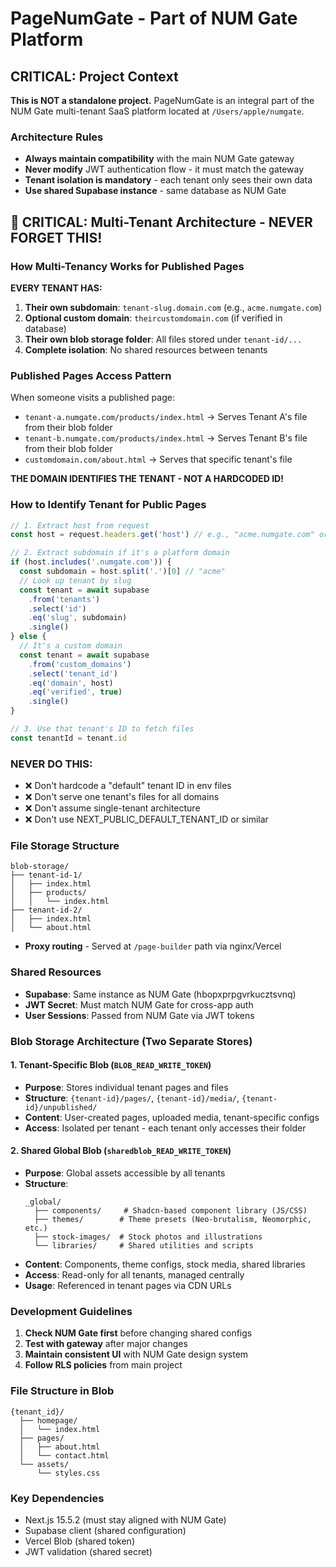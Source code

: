 # PageNumGate - Part of NUM Gate Platform

## CRITICAL: Project Context
**This is NOT a standalone project.** PageNumGate is an integral part of the NUM Gate multi-tenant SaaS platform located at `/Users/apple/numgate`.

### Architecture Rules
- **Always maintain compatibility** with the main NUM Gate gateway
- **Never modify** JWT authentication flow - it must match the gateway
- **Tenant isolation is mandatory** - each tenant only sees their own data
- **Use shared Supabase instance** - same database as NUM Gate

## 🚨 CRITICAL: Multi-Tenant Architecture - NEVER FORGET THIS!

### How Multi-Tenancy Works for Published Pages

**EVERY TENANT HAS:**
1. **Their own subdomain**: `tenant-slug.domain.com` (e.g., `acme.numgate.com`)
2. **Optional custom domain**: `theircustomdomain.com` (if verified in database)
3. **Their own blob storage folder**: All files stored under `tenant-id/...`
4. **Complete isolation**: No shared resources between tenants

### Published Pages Access Pattern

When someone visits a published page:
- `tenant-a.numgate.com/products/index.html` → Serves Tenant A's file from their blob folder
- `tenant-b.numgate.com/products/index.html` → Serves Tenant B's file from their blob folder  
- `customdomain.com/about.html` → Serves that specific tenant's file

**THE DOMAIN IDENTIFIES THE TENANT - NOT A HARDCODED ID!**

### How to Identify Tenant for Public Pages

```typescript
// 1. Extract host from request
const host = request.headers.get('host') // e.g., "acme.numgate.com" or "customdomain.com"

// 2. Extract subdomain if it's a platform domain
if (host.includes('.numgate.com')) {
  const subdomain = host.split('.')[0] // "acme"
  // Look up tenant by slug
  const tenant = await supabase
    .from('tenants')
    .select('id')
    .eq('slug', subdomain)
    .single()
} else {
  // It's a custom domain
  const tenant = await supabase
    .from('custom_domains')
    .select('tenant_id')
    .eq('domain', host)
    .eq('verified', true)
    .single()
}

// 3. Use that tenant's ID to fetch files
const tenantId = tenant.id
```

### NEVER DO THIS:
- ❌ Don't hardcode a "default" tenant ID in env files
- ❌ Don't serve one tenant's files for all domains
- ❌ Don't assume single-tenant architecture
- ❌ Don't use NEXT_PUBLIC_DEFAULT_TENANT_ID or similar

### File Storage Structure
```
blob-storage/
├── tenant-id-1/
│   ├── index.html
│   ├── products/
│   │   └── index.html
├── tenant-id-2/
│   ├── index.html
│   └── about.html
```
- **Proxy routing** - Served at `/page-builder` path via nginx/Vercel

### Shared Resources
- **Supabase**: Same instance as NUM Gate (hbopxprpgvrkucztsvnq)
- **JWT Secret**: Must match NUM Gate for cross-app auth
- **User Sessions**: Passed from NUM Gate via JWT tokens

### Blob Storage Architecture (Two Separate Stores)

#### 1. Tenant-Specific Blob (`BLOB_READ_WRITE_TOKEN`)
- **Purpose**: Stores individual tenant pages and files
- **Structure**: `{tenant-id}/pages/`, `{tenant-id}/media/`, `{tenant-id}/unpublished/`
- **Content**: User-created pages, uploaded media, tenant-specific configs
- **Access**: Isolated per tenant - each tenant only accesses their folder

#### 2. Shared Global Blob (`sharedblob_READ_WRITE_TOKEN`)
- **Purpose**: Global assets accessible by all tenants
- **Structure**: 
  ```
  _global/
    ├── components/     # Shadcn-based component library (JS/CSS)
    ├── themes/        # Theme presets (Neo-brutalism, Neomorphic, etc.)
    ├── stock-images/  # Stock photos and illustrations
    └── libraries/     # Shared utilities and scripts
  ```
- **Content**: Components, theme configs, stock media, shared libraries
- **Access**: Read-only for all tenants, managed centrally
- **Usage**: Referenced in tenant pages via CDN URLs

### Development Guidelines
1. **Check NUM Gate first** before changing shared configs
2. **Test with gateway** after major changes
3. **Maintain consistent UI** with NUM Gate design system
4. **Follow RLS policies** from main project

### File Structure in Blob
```
{tenant_id}/
  ├── homepage/
  │   └── index.html
  ├── pages/
  │   ├── about.html
  │   └── contact.html
  └── assets/
      └── styles.css
```

### Key Dependencies
- Next.js 15.5.2 (must stay aligned with NUM Gate)
- Supabase client (shared configuration)
- Vercel Blob (shared token)
- JWT validation (shared secret)